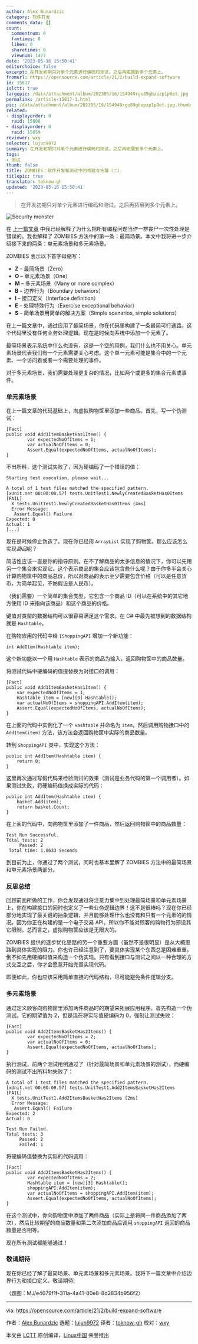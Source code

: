```yaml
---
author: Alex Bunardzic
category: 软件开发
comments_data: []
count:
  commentnum: 0
  favtimes: 0
  likes: 0
  sharetimes: 0
  viewnum: 1477
date: '2023-05-16 15:50:41'
editorchoice: false
excerpt: 在开发初期只对单个元素进行编码和测试，之后再拓展到多个元素上。
fromurl: https://opensource.com/article/21/2/build-expand-software
id: 15817
islctt: true
largepic: /data/attachment/album/202305/16/154949rgu89gbzpzp1p0et.jpg
permalink: /article-15817-1.html
pic: /data/attachment/album/202305/16/154949rgu89gbzpzp1p0et.jpg.thumb.jpg
related:
- displayorder: 0
  raid: 15808
- displayorder: 0
  raid: 15859
reviewer: wxy
selector: lujun9972
summary: 在开发初期只对单个元素进行编码和测试，之后再拓展到多个元素上。
tags:
- 测试
thumb: false
title: ZOMBIES：软件开发和测试中的构建与拓展（二）
titlepic: true
translator: toknow-gh
updated: '2023-05-16 15:50:41'
---
```



> 
> 在开发初期只对单个元素进行编码和测试，之后再拓展到多个元素上。
> 
> 
> 


![](/data/attachment/album/202305/16/154949rgu89gbzpzp1p0et.jpg "Security monster")


在 [上一篇文章](/article-15808-1.html) 中我已经解释了为什么把所有编程问题当作一群丧尸一次性处理是错误的。我也解释了 ZOMBIES 方法中的第一条：最简场景。本文中我将进一步介绍接下来的两条：单元素场景和多元素场景。


ZOMBIES 表示以下首字母缩写：


* **Z** – 最简场景（Zero）
* **O** – 单元素场景（One）
* **M** – 多元素场景（Many or more complex）
* **B** – 边界行为（Boundary behaviors）
* **I** – 接口定义（Interface definition）
* **E** – 处理特殊行为（Exercise exceptional behavior）
* **S** – 简单场景用简单的解决方案（Simple scenarios, simple solutions）


在上一篇文章中，通过应用了最简场景，你在代码里构建了一条最简可行通路。这个代码里没有任何业务处理逻辑。现在是时候向系统中添加一个元素了。


最简场景表示系统中什么也没有，这是一个空的用例，我们什么也不用关心。单元素场景代表我们有一个元素需要关心考虑。这个单一元素可能是集合中的一个元素、一个访问着或者一个需要处理的事件。


对于多元素场景，我们需要处理更复杂的情况，比如两个或更多的集合元素或事件。


### 单元素场景


在上一篇文章的代码基础上，向虚拟购物筐里添加一些商品。首先，写一个伪测试：



```
[Fact]
public void Add1ItemBasketHas1Item() {
        var expectedNoOfItems = 1;
        var actualNoOfItems = 0;
        Assert.Equal(expectedNoOfItems, actualNoOfItems);
}

```

不出所料，这个测试失败了，因为硬编码了一个错误的值：



```
Starting test execution, please wait...

A total of 1 test files matched the specified pattern.
[xUnit.net 00:00:00.57] tests.UnitTest1.NewlyCreatedBasketHas0Items [FAIL]
  X tests.UnitTest1.NewlyCreatedBasketHas0Items [4ms]
  Error Message:
   Assert.Equal() Failure
Expected: 0
Actual: 1
[...]

```

现在是时候停止伪造了。现在你已经用 `ArrayList` 实现了购物筐。那么应该怎么实现*商品*呢？


简洁性应该一直是你的指导原则。在不了解商品的太多信息的情况下，你可以先用另一个集合来实现它。这个表示商品的集合应该包含些什么呢？由于你多半会关心计算购物筐中的商品总价，所以对商品的表示至少需要包含价格（可以是任意货币，为简单起见，不妨假设是人民币）。


（我们需要）一个简单的集合类型，它包含一个商品 ID（可以在系统中的其它地方使用 ID 来指向该商品）和这个商品的价格。


键值对类型的数据结构可以很容易满足这个需求。在 C# 中最先被想到的数据结构就是 `Hashtable`。


在购物应用的代码中给 `IShoppingAPI` 增加一个新功能：



```
int AddItem(Hashtable item);

```

这个新功能以一个用 `Hashtable` 表示的商品为输入，返回购物筐中的商品数量。


将测试代码中硬编码的值提替换为对接口的调用：



```
[Fact]
public void Add1ItemBasketHas1Item() {            
    var expectedNoOfItems = 1;
    Hashtable item = [new][3] Hashtable();
    var actualNoOfItems = shoppingAPI.AddItem(item);
    Assert.Equal(expectedNoOfItems, actualNoOfItems);
}

```

在上面的代码中实例化了一个 `Hashtable` 并命名为 `item`，然后调用购物接口中的 `AddItem(item)` 方法，该方法会返回购物筐中实际的商品数量。


转到 `ShoppingAPI` 类中，实现这个方法：



```
public int AddItem(Hashtable item) {
    return 0;
}

```

这里再次通过写假代码来检验测试的效果（测试是业务代码的第一个调用者）。如果测试失败，将硬编码值换成实际的代码：



```
public int AddItem(Hashtable item) {
    basket.Add(item);
    return basket.Count;
}

```

在上面的代码中，向购物筐里添加了一件商品，然后返回购物筐中的商品数量：



```
Test Run Successful.
Total tests: 2
     Passed: 2
 Total time: 1.0633 Seconds

```

到目前为止，你通过了两个测试，同时也基本里解了 ZOMBIES 方法中的最简场景和单元素场景两部分。


### 反思总结


回顾前面所做的工作，你会发现通过将注意力集中到处理最简场景和单元素场景上，你在构建接口的同时也定义了一些业务逻辑边界！这不是很棒吗？现在你已经部分地实现了最关键的抽象逻辑，并且能够处理什么也没有和只有一个元素的的情况。因为你正在构建的是一个电子交易 API，所以你不能对顾客的购物行为预设其它限制。总而言之，虚拟购物筐应该是无限大的。


ZOMBIES 提供的逐步优化思路的另一个重要方面（虽然不是很明显）是从大概思路到具体实现的阻力。你也许已经注意到了，要具体实现某个东西总是困难重重。倒不如先用硬编码值来构造一个伪实现。只有看到接口与测试之间以一种合理的方式交互之后，你才会愿意开始完善实现代码。


即便如此，你也应该采用简单直接的代码结构，尽可能避免条件逻辑分支。


### 多元素场景


通过定义顾客向购物筐里添加两件商品时的期望来拓展应用程序。首先构造一个伪测试。它的期望值为 2，但是现在将实际值硬编码为 0，强制让测试失败：



```
[Fact]
public void Add2ItemsBasketHas2Items() {
        var expectedNoOfItems = 2;
        var actualNoOfItems = 0;
        Assert.Equal(expectedNoOfItems, actualNoOfItems);
}

```

执行测试，前两个测试用例通过了（针对最简场景和单元素场景的测试），而硬编码的测试不出所料地失败了：



```
A total of 1 test files matched the specified pattern.
[xUnit.net 00:00:00.57] tests.UnitTest1.Add2ItemsBasketHas2Items [FAIL]
  X tests.UnitTest1.Add2ItemsBasketHas2Items [2ms]
  Error Message:
   Assert.Equal() Failure
Expected: 2
Actual: 0

Test Run Failed.
Tatal tests: 3
     Passed: 2
     Failed: 1

```

将硬编码值替换为实际的代码调用：



```
[Fact]
public void Add2ItemsBasketHas2Items() {
        var expectedNoOfItems = 2;
        Hashtable item = [new][3] Hashtable();
        shoppingAPI.AddItem(item);
        var actualNoOfItems = shoppingAPI.AddItem(item);
        Assert.Equal(expectedNoOfItems, actualNoOfItems);
}

```

在这个测试中，你向购物筐中添加了两件商品（实际上是将同一件商品添加了两次），然后比较期望的商品数量和第二次添加商品后调用 `shoppingAPI` 返回的商品数量是否相等。


现在所有测试都能够通过！


### 敬请期待


现在你已经了解了最简场景、单元素场景和多元素场景。我将下一篇文章中介绍边界行为和接口定义。敬请期待!


（题图：MJ/e4679f1f-311a-4a41-80e8-8d2834b956f2）




---


via: <https://opensource.com/article/21/2/build-expand-software>


作者：[Alex Bunardzic](https://opensource.com/users/alex-bunardzic) 选题：[lujun9972](https://github.com/lujun9972) 译者：[toknow-gh](https://github.com/toknow-gh) 校对：[wxy](https://github.com/wxy)


本文由 [LCTT](https://github.com/LCTT/TranslateProject) 原创编译，[Linux中国](https://linux.cn/) 荣誉推出